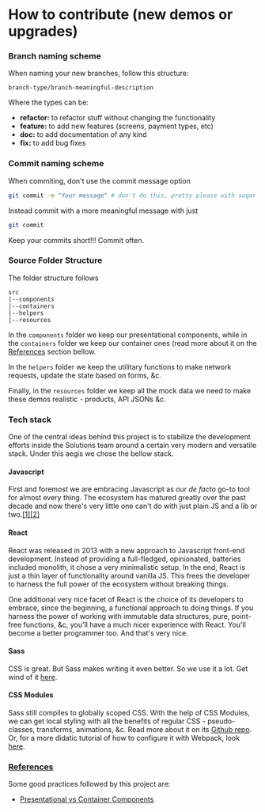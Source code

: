 How to contribute (new demos or upgrades)
================================

### Branch naming scheme
When naming your new branches, follow this structure:

```
branch-type/branch-meaningful-description
```

Where the types can be:

- **refactor:** to refactor stuff without changing the functionality
- **feature:** to add new features (screens, payment types, etc)
- **doc:** to add documentation of any kind
- **fix:** to add bug fixes

### Commit naming scheme
When commiting, don't use the commit message option

```sh
git commit -m "Your message" # don't do this, pretty please with sugar on top
```
Instead commit with a more meaningful message with just

```sh
git commit
```

Keep your commits short!!! Commit often.

### Source Folder Structure

The folder structure follows

```
src
|--components
|--containers
|--helpers
|--resources
```

In the `components` folder we keep our presentational components, while in the `containers` folder we keep our container ones (read more about it on the <a href="#refrences">References</a> section bellow.

In the `helpers` folder we keep the utilitary functions to make network requests, update the state based on forms, &c.

Finally, in the `resources` folder we keep all the mock data we need to make these demos realistic - products, API JSONs &c.

### Tech stack
One of the central ideas behind this project is to stabilize the development efforts inside the Solutions team around a certain very modern and versatile stack. Under this aegis we chose the bellow stack.

#### Javascript
First and foremost we are embracing Javascript as our _de facto_ go-to tool for almost every thing. The ecosystem has matured greatly over the past decade and now there's very little one can't do with just plain JS and a lib or two.[[1]](https://www.youtube.com/watch?v=L-fx2xXSVso&t=2129s)[[2]](https://www.youtube.com/watch?v=G39lKaONAlA&t=770s)

#### React
React was released in 2013 with a new approach to Javascript front-end development. Instead of providing a full-fledged, opinionated, batteries included monolith, it chose a very minimalistic setup. In the end, React is just a thin layer of functionality around vanilla JS. This frees the developer to harness the full power of the ecosystem without breaking things.

One additional very nice facet of React is the choice of its developers to embrace, since the beginning, a functional approach to doing things. If you harness the power of working with immutable data structures, pure, point-free functions, &c, you'll have a much nicer experience with React. You'll become a better programmer too. And that's very nice.

#### Sass
CSS is great. But Sass makes writing it even better. So we use it a lot. Get wind of it [here](https://sass-lang.com/guide).

#### CSS Modules
Sass still compiles to globally scoped CSS. With the help of CSS Modules, we can get local styling with all the benefits of regular CSS - pseudo-classes, transforms, animations, &c. Read more about it on its [Github repo](https://github.com/css-modules/css-modules). Or, for a more didatic tutorial of how to configure it with Webpack, look [here](https://medium.com/@kswanie21/css-modules-sass-in-create-react-app-37c3152de9).

### [References](#references)
Some good practices followed by this project are:

- [Presentational vs Container Components](https://medium.com/@dan_abramov/smart-and-dumb-components-7ca2f9a7c7d0)

